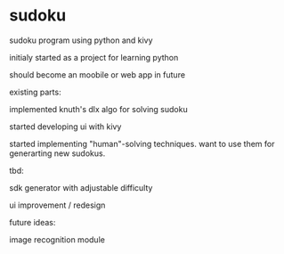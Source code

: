 sudoku
======

sudoku program using python and kivy

initialy started as a project for learning python

should become an moobile or web app in future 


existing parts:

implemented knuth's dlx algo for solving sudoku

started developing ui with kivy

started implementing "human"-solving techniques. want to use them for generarting new sudokus.


tbd:

sdk generator with adjustable difficulty

ui improvement / redesign


future ideas:

image recognition module
